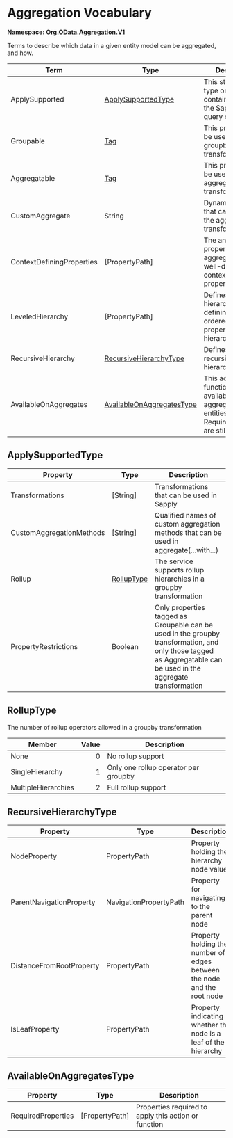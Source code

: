 # Aggregation Vocabulary
**Namespace: [Org.OData.Aggregation.V1](Org.OData.Aggregation.V1.xml)**

Terms to describe which data in a given entity model can be aggregated, and how.

Term|Type|Description
----|----|-----------
ApplySupported|[ApplySupportedType](#ApplySupportedType)|This structured type or entity container supports the $apply system query option
Groupable|[Tag](Org.OData.Core.V1.md#Tag)|This property can be used in the groupby transformation
Aggregatable|[Tag](Org.OData.Core.V1.md#Tag)|This property can be used in the aggregate transformation
CustomAggregate|String|Dynamic property that can be used in the aggregate transformation
ContextDefiningProperties|\[PropertyPath\]|The annotated property or custom aggregate is only well-defined in the context of these properties
LeveledHierarchy|\[PropertyPath\]|Defines a leveled hierarchy by defining an ordered list of properties in the hierarchy
RecursiveHierarchy|[RecursiveHierarchyType](#RecursiveHierarchyType)|Defines a recursive hierarchy.
AvailableOnAggregates|[AvailableOnAggregatesType](#AvailableOnAggregatesType)|This action or function is available on aggregated entities if the RequiredProperties are still defined

## <a name="ApplySupportedType"></a>ApplySupportedType


Property|Type|Description
--------|----|-----------
Transformations|\[String\]|Transformations that can be used in $apply
CustomAggregationMethods|\[String\]|Qualified names of custom aggregation methods that can be used in aggregate(...with...)
Rollup|[RollupType](#RollupType)|The service supports rollup hierarchies in a groupby transformation
PropertyRestrictions|Boolean|Only properties tagged as Groupable can be used in the groupby transformation, and only those tagged as Aggregatable can be used in the aggregate transformation

## <a name="RollupType"></a>RollupType
The number of rollup operators allowed in a groupby transformation

Member|Value|Description
------|----:|-----------
None|0|No rollup support
SingleHierarchy|1|Only one rollup operator per groupby
MultipleHierarchies|2|Full rollup support

## <a name="RecursiveHierarchyType"></a>RecursiveHierarchyType


Property|Type|Description
--------|----|-----------
NodeProperty|PropertyPath|Property holding the hierarchy node value
ParentNavigationProperty|NavigationPropertyPath|Property for navigating to the parent node
DistanceFromRootProperty|PropertyPath|Property holding the number of edges between the node and the root node
IsLeafProperty|PropertyPath|Property indicating whether the node is a leaf of the hierarchy

## <a name="AvailableOnAggregatesType"></a>AvailableOnAggregatesType


Property|Type|Description
--------|----|-----------
RequiredProperties|\[PropertyPath\]|Properties required to apply this action or function
